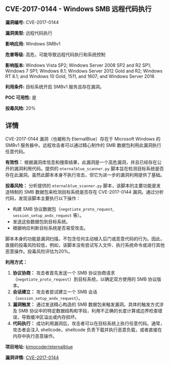 ## CVE-2017-0144 - Windows SMB 远程代码执行

**漏洞编号:** CVE-2017-0144

**漏洞类型:** 远程代码执行

**影响应用:** Windows SMBv1

**危害等级:** 高危，可能导致远程代码执行和系统控制

**影响版本:** Windows Vista SP2; Windows Server 2008 SP2 and R2 SP1; Windows 7 SP1; Windows 8.1; Windows Server 2012 Gold and R2; Windows RT 8.1; and Windows 10 Gold, 1511, and 1607; and Windows Server 2016

**利用条件:** 目标系统开启 SMBv1 服务且存在漏洞。

**POC 可用性:** 是

**投毒风险:** 20%

## 详情

CVE-2017-0144 漏洞（也被称为 EternalBlue）存在于 Microsoft Windows 的 SMBv1 服务器中。远程攻击者可以通过精心制作的 SMB 数据包利用此漏洞执行任意代码。

**有效性：**
根据漏洞库信息和搜索结果，此漏洞是一个高危漏洞，并且已经存在公开的漏洞利用代码。提供的 `eternalblue_scanner.py` 脚本旨在检测目标系统是否存在此漏洞。虽然此脚本本身不执行攻击，但它为进一步的漏洞利用提供了基础。

**投毒风险：**
分析提供的 `eternalblue_scanner.py` 脚本，该脚本的主要功能是发送特制的 SMB 数据包来检测目标系统是否存在 CVE-2017-0144 漏洞。通过分析代码，发现该脚本主要执行以下操作：

*   构建 SMB 协议数据包（`negotiate_proto_request`, `session_setup_andx_request` 等）。
*   发送这些数据包到目标系统。
*   根据响应判断目标系统是否易受攻击。

  脚本本身的功能是漏洞扫描，不包含任何主动植入后门或恶意代码的行为。因此，直接的投毒风险较低，例如，该脚本没有尝试写入文件、执行系统命令或进行其他恶意操作。投毒风险评估为20%。

**利用方式：**
1.  **协议协商：** 攻击者首先发送一个 SMB 协议协商请求（`negotiate_proto_request`）到目标系统，以确定双方使用的 SMB 协议版本。
2.  **会话建立：** 攻击者尝试建立一个 SMB 会话（`session_setup_andx_request`）。
3.  **漏洞触发：** 通过发送精心构造的 SMB 数据包来触发漏洞。具体的触发方式涉及 SMB 协议中的特定数据结构和字段，利用不正确的长度计算或边界检查错误，导致缓冲区溢出或内存损坏。
4.  **代码执行：** 成功利用漏洞后，攻击者可以在目标系统上执行任意代码。通常，攻击者会注入 shellcode，shellcode 负责下载并执行恶意负载，或者直接在内存中执行恶意操作。

**项目地址:** [kimocoder/eternalblue](https://github.com/kimocoder/eternalblue)

**漏洞详情:** [CVE-2017-0144](https://nvd.nist.gov/vuln/detail/CVE-2017-0144)